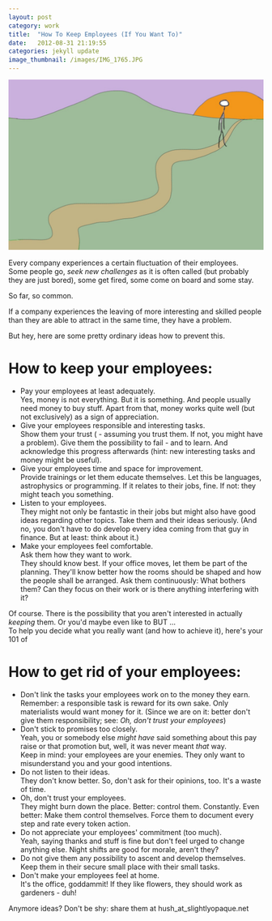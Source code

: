 ```yaml
---
layout: post
category: work
title:  "How To Keep Employees (If You Want To)"
date:   2012-08-31 21:19:55
categories: jekyll update
image_thumbnail: /images/IMG_1765.JPG
---
```


<img src="/images/IMG_1765.JPG" class="half-width left" />


Every company experiences a certain fluctuation of their employees.  
Some people go, _seek new challenges_ as it is often called (but probably they are just bored), some get fired, some come on board and some stay. 

So far, so common.


If a company experiences the leaving of more interesting and skilled people than they are able to attract in the same time, they have a problem. 

But hey, here are some pretty ordinary ideas how to prevent this.


# How to keep your employees:

* Pay your employees at least adequately.  
Yes, money is not everything. But it is something. And people usually need money to buy stuff. Apart from that, money works quite well (but not exclusively) as a sign of appreciation.
* Give your employees responsible and interesting tasks.  
Show them your trust ( - assuming you trust them. If not, you might have a problem). Give them the possibility to fail - and to learn.   And acknowledge this progress afterwards (hint: new interesting tasks and money might be useful).
* Give your employees time and space for improvement.   
Provide trainings or let them educate themselves. Let this be languages, astrophysics or programming. If it relates to their jobs, fine. If not: they might teach you something.  
* Listen to your employees.   
They might not only be fantastic in their jobs but might also have good ideas regarding other topics. Take them and their ideas seriously. (And no, you don't have to do develop every idea coming from that guy in finance. But at least: think about it.)
* Make your employees feel comfortable.  
Ask them how they want to work.  
They should know best. If your office moves, let them be part of the planning. They'll know better how the rooms should be shaped and how the people shall be arranged. Ask them continuously: What bothers them? Can they focus on their work or is there anything interfering with it?

Of course. There is the possibility that you aren't interested in actually _keeping_ them. Or you'd maybe even like to BUT ...  
To help you decide what you really want (and how to achieve it), here's your 101 of

# How to get rid of your employees:

* Don't link the tasks your employees work on to the money they earn.   
Remember: a responsible task is reward for its own sake. Only materialists would want money for it. (Since we are on it: better don't give them responsibility; see: _Oh, don't trust your employees_)
* Don't stick to promises too closely.   
Yeah, you or somebody else _might have_ said something about this pay raise or that promotion but, well, it was never meant _that_ way.  
Keep in mind: your employees are your enemies. They only want to misunderstand you and your good intentions. 
* Do not listen to their ideas.   
They don't know better. So, don't ask for their opinions, too. It's a waste of time. 
* Oh, don't trust your employees.   
They might burn down the place. Better: control them. Constantly. Even better: Make them control themselves. Force them to document every step and rate every token action.
* Do not appreciate your employees' commitment (too much).   
Yeah, saying thanks and stuff is fine but don't feel urged to change anything else. Night shifts are good for morale, aren't they?
* Do not give them any possibility to ascent and develop themselves. Keep them in their secure small place with their small tasks.
* Don't make your employees feel at home.  
It's the office, goddammit! If they like flowers, they should work as gardeners - duh! 



Anymore ideas? Don't be shy: share them at hush_at_slightlyopaque.net




<img src="http://vg03.met.vgwort.de/na/e773200aade7416aa4ccbdd42e791f3b" width="1" height="1" alt="">